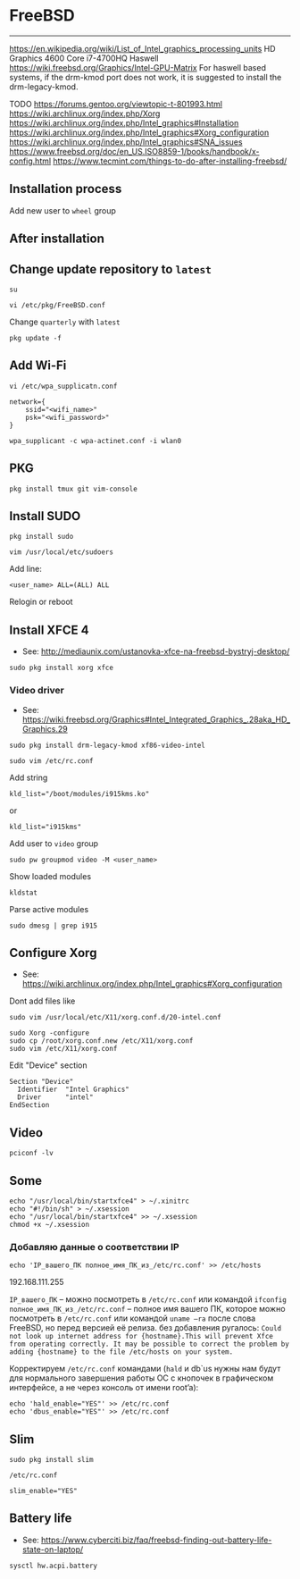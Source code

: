# FreeBSD

----

https://en.wikipedia.org/wiki/List_of_Intel_graphics_processing_units
HD Graphics 4600
Core i7-4700HQ
Haswell
https://wiki.freebsd.org/Graphics/Intel-GPU-Matrix
For haswell based systems, if the drm-kmod port does not work, it is suggested to install the drm-legacy-kmod.


TODO
https://forums.gentoo.org/viewtopic-t-801993.html
https://wiki.archlinux.org/index.php/Xorg
https://wiki.archlinux.org/index.php/Intel_graphics#Installation
https://wiki.archlinux.org/index.php/Intel_graphics#Xorg_configuration
https://wiki.archlinux.org/index.php/Intel_graphics#SNA_issues
https://www.freebsd.org/doc/en_US.ISO8859-1/books/handbook/x-config.html
https://www.tecmint.com/things-to-do-after-installing-freebsd/



## Installation process

Add new user to `wheel` group


## After installation

## Change update repository to `latest`

```shell
su
```

```shell
vi /etc/pkg/FreeBSD.conf
```

Change `quarterly` with `latest`

```shell
pkg update -f
```


## Add Wi-Fi

```shell
vi /etc/wpa_supplicatn.conf
```

```
network={
    ssid="<wifi_name>"
    psk="<wifi_password>"
}
```

```shell
wpa_supplicant -c wpa-actinet.conf -i wlan0
```


## PKG

```shell
pkg install tmux git vim-console
```


## Install SUDO

```shell
pkg install sudo
```

```shell
vim /usr/local/etc/sudoers
```

Add line:
```
<user_name> ALL=(ALL) ALL
```

Relogin or reboot



## Install XFCE 4

- See: http://mediaunix.com/ustanovka-xfce-na-freebsd-bystryj-desktop/

```shell
sudo pkg install xorg xfce
```

### Video driver

- See: https://wiki.freebsd.org/Graphics#Intel_Integrated_Graphics_.28aka_HD_Graphics.29

```shell
sudo pkg install drm-legacy-kmod xf86-video-intel
```

```shell
sudo vim /etc/rc.conf
```

Add string
```
kld_list="/boot/modules/i915kms.ko"
```
or 
```
kld_list="i915kms"
```

Add user to `video` group
```shell
sudo pw groupmod video -M <user_name>
```

Show loaded modules
```shell
kldstat
```

Parse active modules
```shell
sudo dmesg | grep i915
```


## Configure Xorg

- See: https://wiki.archlinux.org/index.php/Intel_graphics#Xorg_configuration

Dont add files like
```shell
sudo vim /usr/local/etc/X11/xorg.conf.d/20-intel.conf
```

```shell
sudo Xorg -configure
sudo cp /root/xorg.conf.new /etc/X11/xorg.conf
sudo vim /etc/X11/xorg.conf
```

Edit "Device" section
```
Section "Device"
  Identifier  "Intel Graphics"
  Driver      "intel"
EndSection
```


## Video

```shell
pciconf -lv
```


## Some

```shell
echo "/usr/local/bin/startxfce4" > ~/.xinitrc
echo "#!/bin/sh" > ~/.xsession
echo "/usr/local/bin/startxfce4" >> ~/.xsession
chmod +x ~/.xsession
```


### Добавляю данные о соответствии IP

```shell
echo 'IP_вашего_ПК полное_имя_ПК_из_/etc/rc.conf' >> /etc/hosts
```

192.168.111.255 

`IP_вашего_ПК` – можно посмотреть в `/etc/rc.conf` или командой `ifconfig`
`полное_имя_ПК_из_/etc/rc.conf` – полное имя вашего ПК, которое можно посмотреть в `/etc/rc.conf` или командой `uname –ra` после слова FreeBSD, но перед версией её релиза.
без добавления ругалось:
`Could not look up internet address for {hostname}.This will prevent Xfce from operating correctly. It may be possible to correct the problem by adding {hostname} to the file /etc/hosts on your system.`

Корректируем `/etc/rc.conf` командами (`hald` и db`us нужны нам будут для нормального завершения работы ОС с кнопочек в графическом интерфейсе, а не через консоль от имени root’a):
```shell
echo 'hald_enable="YES"' >> /etc/rc.conf
echo 'dbus_enable="YES"' >> /etc/rc.conf
```


## Slim

```shell
sudo pkg install slim
```

`/etc/rc.conf`
```
slim_enable="YES"
```




## Battery life

- See: https://www.cyberciti.biz/faq/freebsd-finding-out-battery-life-state-on-laptop/

```shell
sysctl hw.acpi.battery
```
